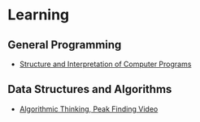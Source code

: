 # Learning

## General Programming
* [Structure and Interpretation of Computer Programs](http://web.mit.edu/alexmv/6.037/sicp.pdf)

## Data Structures and Algorithms
* [Algorithmic Thinking, Peak Finding Video](https://www.youtube.com/watch?v=HtSuA80QTyo) 

